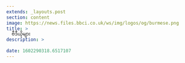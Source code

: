 ```yaml
--- 
extends: _layouts.post 
section: content 
image: https://news.files.bbci.co.uk/ws/img/logos/og/burmese.png 
title: > 
  ဗီဒီယိုများ 
description: > 
   
date: 1602290318.6517107 
--- 
```

